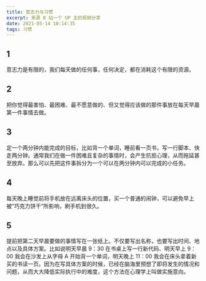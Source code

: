 ```yaml
---
title: 意志力与习惯
excerpt: 来源 B 站一个 UP 主的视频分享
date: 2021-05-14 10:14:35
tags: 习惯
---
```

## 1
意志力是有限的，我们每天做的任何事，任何决定，都在消耗这个有限的资源。
## 2
把你觉得最害怕、最困难、最不愿意做的、但又觉得应该做的那件事放在每天早晨第一件事情去做。
## 3
定一个两分钟内能完成的目标，比如背一个单词，睡前看一页书，写一行脚本、快走两分钟。通常我们在做一件困难且复杂的事情时，会产生抗拒心理，从而拖延甚至放弃。那么可以先把这件事拆分为一个可以在两分钟内可以完成的小任务。
## 4
每天晚上睡觉前将手机放在远离床头的位置，买一个普通的闹钟，可以避免早上被”巧克力饼干“所影响，刷手机到很久。
## 5
提前把第二天早晨要做的事情写在一张纸上。不仅要写出名称，也要写出时间、地点以及具体方案。比如说明天早晨 9：30 在书桌上写一行新代码、明天早上 9：00 我会在沙发上从字母 A 开始背一个单词，明天晚上 11：00 我会在床头拿着新买的书读一页。因为在写具体方案的时候，已经在脑海里预想了即将发生的情况和问题，从而大大降低实际执行中的难度，这个方法在心理学上叫做实施意向。

